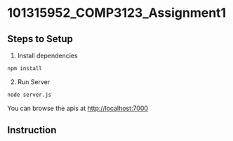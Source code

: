 # 101315952_COMP3123_Assignment1

## Steps to Setup

1. Install dependencies

```bash
npm install
```

2. Run Server

```bash
node server.js
```

You can browse the apis at <http://localhost:7000>

## Instruction


